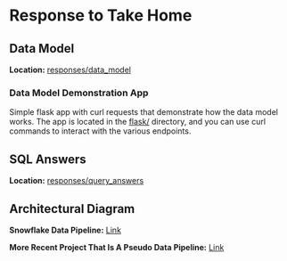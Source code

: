 # Response to Take Home

## Data Model
**Location:** [responses/data_model](./data_model)

### Data Model Demonstration App
Simple flask app with curl requests that demonstrate how the data model works. The app is located in the [flask/](../flask/) directory, and you can use curl commands to interact with the various endpoints.


## SQL Answers
**Location:** [responses/query_answers](./query_answers)

## Architectural Diagram
**Snowflake Data Pipeline:** [Link](https://www.figma.com/board/uUzejkgcOgrS9M4GaR05oN/Steward-Architecture?node-id=0-1&p=f&t=icSmaTJQyVZMxTMG-0)

**More Recent Project That Is A Pseudo Data Pipeline:** [Link](https://www.figma.com/board/sFGwh8tJGpwstGvKI68YHp/Brian-Preview-Overview?node-id=1-320&t=Cd6qr2g1D6yU5kvw-0)
